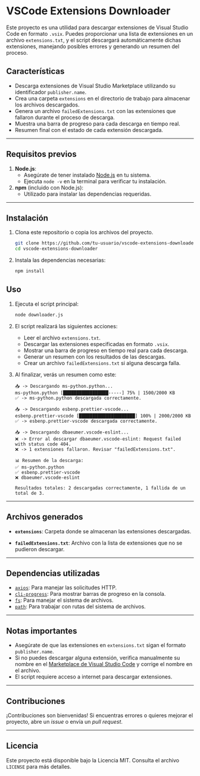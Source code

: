 # VSCode Extensions Downloader

Este proyecto es una utilidad para descargar extensiones de Visual Studio Code en formato `.vsix`. Puedes proporcionar una lista de extensiones en un archivo `extensions.txt`, y el script descargará automáticamente dichas extensiones, manejando posibles errores y generando un resumen del proceso.

## Características
- Descarga extensiones de Visual Studio Marketplace utilizando su identificador `publisher.name`.
- Crea una carpeta `extensions` en el directorio de trabajo para almacenar los archivos descargados.
- Genera un archivo `failedExtensions.txt` con las extensiones que fallaron durante el proceso de descarga.
- Muestra una barra de progreso para cada descarga en tiempo real.
- Resumen final con el estado de cada extensión descargada.

---

## Requisitos previos

1. **Node.js**:
   - Asegúrate de tener instalado [Node.js](https://nodejs.org/) en tu sistema.
   - Ejecuta `node -v` en la terminal para verificar tu instalación.
2. **npm** (incluido con Node.js):
   - Utilizado para instalar las dependencias requeridas.

---

## Instalación

1. Clona este repositorio o copia los archivos del proyecto.

   ```bash
   git clone https://github.com/tu-usuario/vscode-extensions-downloader.git
   cd vscode-extensions-downloader
   ```

2. Instala las dependencias necesarias:

   ```bash
   npm install
   ```
## Uso

1. Ejecuta el script principal:

   ```bash
   node downloader.js
   ```

2. El script realizará las siguientes acciones:
   - Leer el archivo `extensions.txt`.
   - Descargar las extensiones especificadas en formato `.vsix`.
   - Mostrar una barra de progreso en tiempo real para cada descarga.
   - Generar un resumen con los resultados de las descargas.
   - Crear un archivo `failedExtensions.txt` si alguna descarga falla.

3. Al finalizar, verás un resumen como este:

   ```plaintext
   📥 -> Descargando ms-python.python...
   ms-python.python [█████████████████-----] 75% | 1500/2000 KB
   ✅ -> ms-python.python descargada correctamente.

   📥 -> Descargando esbenp.prettier-vscode...
   esbenp.prettier-vscode [█████████████████████] 100% | 2000/2000 KB
   ✅ -> esbenp.prettier-vscode descargada correctamente.

   📥 -> Descargando dbaeumer.vscode-eslint...
   ❌ -> Error al descargar dbaeumer.vscode-eslint: Request failed with status code 404.
   ❌ -> 1 extensiones fallaron. Revisar "failedExtensions.txt".

   📊 Resumen de la descarga:
   ✅ ms-python.python
   ✅ esbenp.prettier-vscode
   ❌ dbaeumer.vscode-eslint

   Resultados totales: 2 descargadas correctamente, 1 fallida de un total de 3.
   ```

---

## Archivos generados

- **`extensions`**:
  Carpeta donde se almacenan las extensiones descargadas.

- **`failedExtensions.txt`**:
  Archivo con la lista de extensiones que no se pudieron descargar.

---

## Dependencias utilizadas

- [`axios`](https://www.npmjs.com/package/axios): Para manejar las solicitudes HTTP.
- [`cli-progress`](https://www.npmjs.com/package/cli-progress): Para mostrar barras de progreso en la consola.
- [`fs`](https://nodejs.org/api/fs.html): Para manejar el sistema de archivos.
- [`path`](https://nodejs.org/api/path.html): Para trabajar con rutas del sistema de archivos.

---

## Notas importantes

- Asegúrate de que las extensiones en `extensions.txt` sigan el formato `publisher.name`.
- Si no puedes descargar alguna extensión, verifica manualmente su nombre en el [Marketplace de Visual Studio Code](https://marketplace.visualstudio.com/vscode) y corrige el nombre en el archivo.
- El script requiere acceso a internet para descargar extensiones.

---

## Contribuciones

¡Contribuciones son bienvenidas! Si encuentras errores o quieres mejorar el proyecto, abre un _issue_ o envía un _pull request_.

---

## Licencia

Este proyecto está disponible bajo la Licencia MIT. Consulta el archivo `LICENSE` para más detalles.
